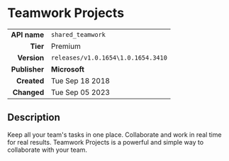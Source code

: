 # Teamwork Projects
| | |
|-:|-|
|**API name**|`shared_teamwork`|
|**Tier**|Premium|
|**Version**|`releases/v1.0.1654\1.0.1654.3410`|
|**Publisher**|**Microsoft**|
|**Created**|Tue Sep 18 2018|
|**Changed**|Tue Sep 05 2023|

## Description
Keep all your team's tasks in one place. Collaborate and work in real time for real results. Teamwork Projects is a powerful and simple way to collaborate with your team.
